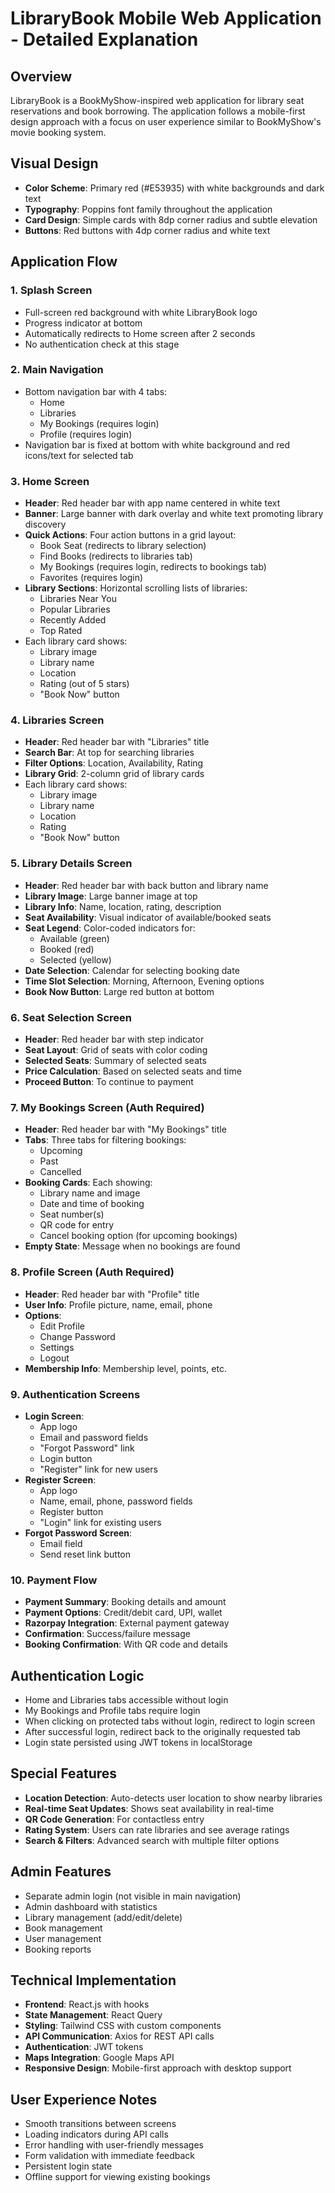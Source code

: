 # LibraryBook Mobile Web Application - Detailed Explanation

## Overview
LibraryBook is a BookMyShow-inspired web application for library seat reservations and book borrowing. The application follows a mobile-first design approach with a focus on user experience similar to BookMyShow's movie booking system.

## Visual Design
- **Color Scheme**: Primary red (#E53935) with white backgrounds and dark text
- **Typography**: Poppins font family throughout the application
- **Card Design**: Simple cards with 8dp corner radius and subtle elevation
- **Buttons**: Red buttons with 4dp corner radius and white text

## Application Flow

### 1. Splash Screen
- Full-screen red background with white LibraryBook logo
- Progress indicator at bottom
- Automatically redirects to Home screen after 2 seconds
- No authentication check at this stage

### 2. Main Navigation
- Bottom navigation bar with 4 tabs:
  - Home
  - Libraries
  - My Bookings (requires login)
  - Profile (requires login)
- Navigation bar is fixed at bottom with white background and red icons/text for selected tab

### 3. Home Screen
- **Header**: Red header bar with app name centered in white text
- **Banner**: Large banner with dark overlay and white text promoting library discovery
- **Quick Actions**: Four action buttons in a grid layout:
  - Book Seat (redirects to library selection)
  - Find Books (redirects to libraries tab)
  - My Bookings (requires login, redirects to bookings tab)
  - Favorites (requires login)
- **Library Sections**: Horizontal scrolling lists of libraries:
  - Libraries Near You
  - Popular Libraries
  - Recently Added
  - Top Rated
- Each library card shows:
  - Library image
  - Library name
  - Location
  - Rating (out of 5 stars)
  - "Book Now" button

### 4. Libraries Screen
- **Header**: Red header bar with "Libraries" title
- **Search Bar**: At top for searching libraries
- **Filter Options**: Location, Availability, Rating
- **Library Grid**: 2-column grid of library cards
- Each library card shows:
  - Library image
  - Library name
  - Location
  - Rating
  - "Book Now" button

### 5. Library Details Screen
- **Header**: Red header bar with back button and library name
- **Library Image**: Large banner image at top
- **Library Info**: Name, location, rating, description
- **Seat Availability**: Visual indicator of available/booked seats
- **Seat Legend**: Color-coded indicators for:
  - Available (green)
  - Booked (red)
  - Selected (yellow)
- **Date Selection**: Calendar for selecting booking date
- **Time Slot Selection**: Morning, Afternoon, Evening options
- **Book Now Button**: Large red button at bottom

### 6. Seat Selection Screen
- **Header**: Red header bar with step indicator
- **Seat Layout**: Grid of seats with color coding
- **Selected Seats**: Summary of selected seats
- **Price Calculation**: Based on selected seats and time
- **Proceed Button**: To continue to payment

### 7. My Bookings Screen (Auth Required)
- **Header**: Red header bar with "My Bookings" title
- **Tabs**: Three tabs for filtering bookings:
  - Upcoming
  - Past
  - Cancelled
- **Booking Cards**: Each showing:
  - Library name and image
  - Date and time of booking
  - Seat number(s)
  - QR code for entry
  - Cancel booking option (for upcoming bookings)
- **Empty State**: Message when no bookings are found

### 8. Profile Screen (Auth Required)
- **Header**: Red header bar with "Profile" title
- **User Info**: Profile picture, name, email, phone
- **Options**:
  - Edit Profile
  - Change Password
  - Settings
  - Logout
- **Membership Info**: Membership level, points, etc.

### 9. Authentication Screens
- **Login Screen**:
  - App logo
  - Email and password fields
  - "Forgot Password" link
  - Login button
  - "Register" link for new users
- **Register Screen**:
  - App logo
  - Name, email, phone, password fields
  - Register button
  - "Login" link for existing users
- **Forgot Password Screen**:
  - Email field
  - Send reset link button

### 10. Payment Flow
- **Payment Summary**: Booking details and amount
- **Payment Options**: Credit/debit card, UPI, wallet
- **Razorpay Integration**: External payment gateway
- **Confirmation**: Success/failure message
- **Booking Confirmation**: With QR code and details

## Authentication Logic
- Home and Libraries tabs accessible without login
- My Bookings and Profile tabs require login
- When clicking on protected tabs without login, redirect to login screen
- After successful login, redirect back to the originally requested tab
- Login state persisted using JWT tokens in localStorage

## Special Features
- **Location Detection**: Auto-detects user location to show nearby libraries
- **Real-time Seat Updates**: Shows seat availability in real-time
- **QR Code Generation**: For contactless entry
- **Rating System**: Users can rate libraries and see average ratings
- **Search & Filters**: Advanced search with multiple filter options

## Admin Features
- Separate admin login (not visible in main navigation)
- Admin dashboard with statistics
- Library management (add/edit/delete)
- Book management
- User management
- Booking reports

## Technical Implementation
- **Frontend**: React.js with hooks
- **State Management**: React Query
- **Styling**: Tailwind CSS with custom components
- **API Communication**: Axios for REST API calls
- **Authentication**: JWT tokens
- **Maps Integration**: Google Maps API
- **Responsive Design**: Mobile-first approach with desktop support

## User Experience Notes
- Smooth transitions between screens
- Loading indicators during API calls
- Error handling with user-friendly messages
- Form validation with immediate feedback
- Persistent login state
- Offline support for viewing existing bookings